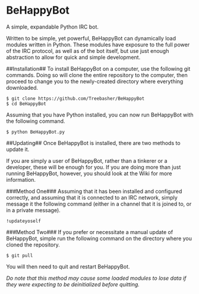 # BeHappyBot
A simple, expandable Python IRC bot.

Written to be simple, yet powerful, BeHappyBot can dynamically load modules written in Python. These modules have exposure to the full power of the IRC protocol, as well as of the bot itself, but use just enough abstraction to allow for quick and simple development.

##Installation##
To install BeHappyBot on a computer, use the following git commands. Doing so will clone the entire repository to the computer, then proceed to change you to the newly-created directory where everything downloaded.

    $ git clone https://github.com/Treebasher/BeHappyBot
    $ cd BeHappyBot

Assuming that you have Python installed, you can now run BeHappyBot with the following command.

    $ python BeHappyBot.py

##Updating##
Once BeHappyBot is installed, there are two methods to update it.

If you are simply a user of BeHappyBot, rather than a tinkerer or a developer, these will be enough for you. If you are doing more than just running BeHappyBot, however, you should look at the Wiki for more information.

###Method One###
Assuming that it has been installed and configured correctly, and assuming that it is connected to an IRC network, simply message it the following command (either in a channel that it is joined to, or in a private message).

    !updateyoself

###Method Two###
If you prefer or necessitate a manual update of BeHappyBot, simple run the following command on the directory where you cloned the repository.

    $ git pull

You will then need to quit and restart BeHappyBot.

*Do note that this method may cause some loaded modules to lose data if they were expecting to be deinitialized before quitting.*